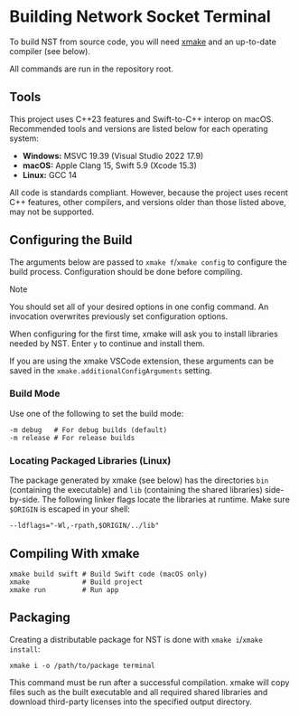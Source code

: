 # Building Network Socket Terminal

To build NST from source code, you will need [xmake](https://xmake.io) and an up-to-date compiler (see below).

All commands are run in the repository root.

## Tools

This project uses C++23 features and Swift-to-C++ interop on macOS. Recommended tools and versions are listed below for each operating system:

- **Windows:** MSVC 19.39 (Visual Studio 2022 17.9)
- **macOS:** Apple Clang 15, Swift 5.9 (Xcode 15.3)
- **Linux:** GCC 14

All code is standards compliant. However, because the project uses recent C++ features, other compilers, and versions older than those listed above, may not be supported.

## Configuring the Build

The arguments below are passed to `xmake f`/`xmake config` to configure the build process. Configuration should be done before compiling.

> [!NOTE]
> You should set all of your desired options in one config command. An invocation overwrites previously set configuration options.

When configuring for the first time, xmake will ask you to install libraries needed by NST. Enter `y` to continue and install them.

If you are using the xmake VSCode extension, these arguments can be saved in the `xmake.additionalConfigArguments` setting.

### Build Mode

Use one of the following to set the build mode:

```text
-m debug   # For debug builds (default)
-m release # For release builds
```

### Locating Packaged Libraries (Linux)

The package generated by xmake (see below) has the directories `bin` (containing the executable) and `lib` (containing the shared libraries) side-by-side. The following linker flags locate the libraries at runtime. Make sure `$ORIGIN` is escaped in your shell:

```text
--ldflags="-Wl,-rpath,$ORIGIN/../lib"
```

## Compiling With xmake

```shell
xmake build swift # Build Swift code (macOS only)
xmake             # Build project
xmake run         # Run app
```

## Packaging

Creating a distributable package for NST is done with `xmake i`/`xmake install`:

```shell
xmake i -o /path/to/package terminal
```

This command must be run after a successful compilation. xmake will copy files such as the built executable and all required shared libraries and download third-party licenses into the specified output directory.
